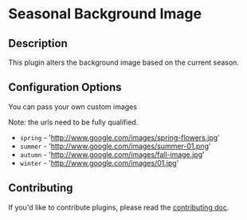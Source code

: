 # Seasonal Background Image

## Description ##
This plugin alters the background image based on the current season.

## Configuration Options ##

You can pass your own custom images

Note: the urls need to be fully qualified.

- `spring` - 'http://www.google.com/images/spring-flowers.jpg'
- `summer` - 'http://www.google.com/images/summer-01.png'
- `autumn` - 'http://www.google.com/images/fall-image.jpg'
- `winter` - 'http://www.google.com/images/01.jpg'

## Contributing ##

If you'd like to contribute plugins, please read the [contributing doc](https://github.com/UnitiApp/uniti-plugins/blob/master/CONTRIBUTE.md).